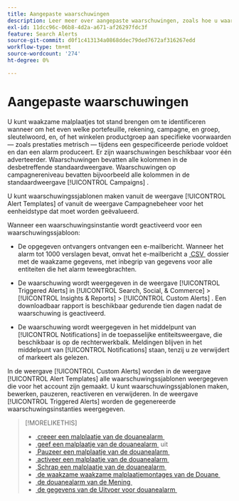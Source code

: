 ```yaml
---
title: Aangepaste waarschuwingen
description: Leer meer over aangepaste waarschuwingen, zoals hoe u waarschuwingssjablonen maakt en wanneer waarschuwingen worden geactiveerd.
exl-id: 11dcc96c-06b8-4d2a-a671-af26297fdc3f
feature: Search Alerts
source-git-commit: d0f1c413134a0868ddec79ded7672af316267edd
workflow-type: tm+mt
source-wordcount: '274'
ht-degree: 0%

---
```


# Aangepaste waarschuwingen

U kunt waakzame malplaatjes tot stand brengen om te identificeren wanneer om het even welke portefeuille, rekening, campagne, en groep, sleutelwoord, en, of het winkelen productgroep aan specifieke voorwaarden — zoals prestaties metrisch — tijdens een gespecificeerde periode voldoet en dan een alarm produceert. Er zijn waarschuwingen beschikbaar voor één adverteerder. Waarschuwingen bevatten alle kolommen in de desbetreffende standaardweergave. Waarschuwingen op campagnereniveau bevatten bijvoorbeeld alle kolommen in de standaardweergave [!UICONTROL Campaigns] .

U kunt waarschuwingssjablonen maken vanuit de weergave [!UICONTROL Alert Templates] of vanuit de weergave Campagnebeheer voor het eenheidstype dat moet worden geëvalueerd.

Wanneer een waarschuwingsinstantie wordt geactiveerd voor een waarschuwingssjabloon:

* De opgegeven ontvangers ontvangen een e-mailbericht. Wanneer het alarm tot 1000 verslagen bevat, omvat het e-mailbericht a [&#x200B; CSV &#x200B;](/help/search-social-commerce/glossary.md#c-d) dossier met de waakzame gegevens, met inbegrip van gegevens voor alle entiteiten die het alarm teweegbrachten.

* De waarschuwing wordt weergegeven in de weergave [!UICONTROL Triggered Alerts] in [!UICONTROL Search, Social, & Commerce] > [!UICONTROL Insights & Reports] > [!UICONTROL Custom Alerts] . Een downloadbaar rapport is beschikbaar gedurende tien dagen nadat de waarschuwing is geactiveerd.

* De waarschuwing wordt weergegeven in het middelpunt van [!UICONTROL Notifications] in de toepasselijke entiteitsweergave, die beschikbaar is op de rechterwerkbalk. Meldingen blijven in het middelpunt van [!UICONTROL Notifications] staan, tenzij u ze verwijdert of markeert als gelezen.

In de weergave [!UICONTROL Custom Alerts] worden in de weergave [!UICONTROL Alert Templates] alle waarschuwingssjablonen weergegeven die voor het account zijn gemaakt. U kunt waarschuwingssjablonen maken, bewerken, pauzeren, reactiveren en verwijderen. In de weergave [!UICONTROL Triggered Alerts] worden de gegenereerde waarschuwingsinstanties weergegeven.

>[!MORELIKETHIS]
>
>* [&#x200B; creeer een malplaatje van de douanealarm &#x200B;](alert-template-create.md)
>* [&#x200B; geef een malplaatje van de douanealarm &#x200B;](alert-template-edit.md) uit
>* [&#x200B; Pauzeer een malplaatje van de douanealarm &#x200B;](alert-template-pause.md)
>* [&#x200B; activeer een malplaatje van de douanealarm &#x200B;](alert-template-activate.md)
>* [&#x200B; Schrap een malplaatje van de douanealarm &#x200B;](alert-template-delete.md)
>* [&#x200B; de waakzame waakzame malplaatjemontages van de Douane &#x200B;](alert-template-settings.md)
>* [&#x200B; de douanealarm van de Mening &#x200B;](alert-view.md)
>* [&#x200B; de gegevens van de Uitvoer voor douanealarm &#x200B;](alert-export-data.md)

